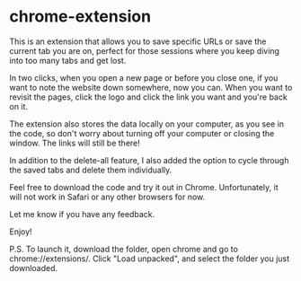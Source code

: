 # chrome-extension

This is an extension that allows you to save specific URLs or save the current tab you are on, perfect for those sessions where you keep diving into too many tabs and get lost. 

In two clicks, when you open a new page or before you close one, if you want to note the website down somewhere, now you can. When you want to revisit the pages, click the logo and click the link you want and you're back on it. 

The extension also stores the data locally on your computer, as you see in the code, so don't worry about turning off your computer or closing the window. The links will still be there!

In addition to the delete-all feature, I also added the option to cycle through the saved tabs and delete them individually. 

Feel free to download the code and try it out in Chrome. Unfortunately, it will not work in Safari or any other browsers for now. 

Let me know if you have any feedback. 

Enjoy!

P.S. To launch it, download the folder, open chrome and go to chrome://extensions/. Click "Load unpacked", and select the folder you just downloaded.
